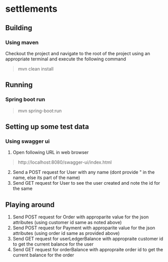 # settlements

## Building
### Using maven
Checkout the project and navigate to the root of the project using an appropriate terminal and execute the following command
> mvn clean install

## Running
### Spring boot run
> mvn spring-boot:run

## Setting up some test data
### Using swagger ui
1. Open following URL in web browser
> http://localhost:8080/swagger-ui/index.html
2. Send a POST request for User with any name (dont provide " in the name, else its part of the name)
3. Send GET request for User to see the user created and note the id for the same

## Playing around
1. Send POST request for Order with approparite value for the json attributes (using customer id same as noted above)
2. Send POST request for Payment with approparite value for the json attributes (using order id same as provided above)
3. Send GET request for userLedgerBalance with appropraite customer id to get the current balance for the user
4. Send GET request for orderBalance with appropraite order id to get the current balance for the order
